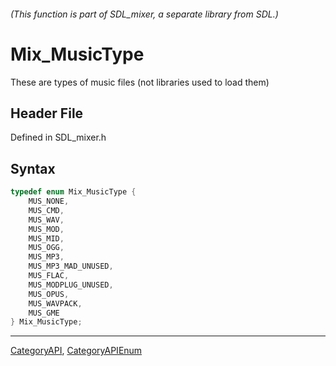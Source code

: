 ###### (This function is part of SDL_mixer, a separate library from SDL.)
# Mix_MusicType

These are types of music files (not libraries used to load them)

## Header File

Defined in SDL_mixer.h

## Syntax

```c
typedef enum Mix_MusicType {
    MUS_NONE,
    MUS_CMD,
    MUS_WAV,
    MUS_MOD,
    MUS_MID,
    MUS_OGG,
    MUS_MP3,
    MUS_MP3_MAD_UNUSED,
    MUS_FLAC,
    MUS_MODPLUG_UNUSED,
    MUS_OPUS,
    MUS_WAVPACK,
    MUS_GME
} Mix_MusicType;
```

----
[CategoryAPI](CategoryAPI), [CategoryAPIEnum](CategoryAPIEnum)

